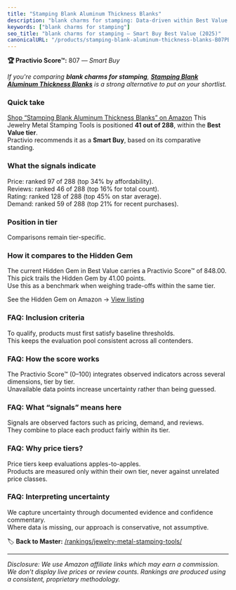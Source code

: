 ```yaml
---
title: "Stamping Blank Aluminum Thickness Blanks"
description: "blank charms for stamping: Data-driven within Best Value ranking using the Practivio Score™. Positioned by quality, value, demand, findability, momentum."
keywords: ["blank charms for stamping"]
seo_title: "blank charms for stamping — Smart Buy Best Value (2025)"
canonicalURL: "/products/stamping-blank-aluminum-thickness-blanks-B07PBW68Q5/"
---
```


**🏆 Practivio Score™:** 807 — _Smart Buy_


*If you're comparing **blank charms for stamping**, **[Stamping Blank Aluminum Thickness Blanks](https://www.amazon.com/dp/B07PBW68Q5?tag=practivio-20)** is a strong alternative to put on your shortlist.*
### Quick take
[Shop “Stamping Blank Aluminum Thickness Blanks” on Amazon](https://www.amazon.com/dp/B07PBW68Q5?tag=practivio-20)
This Jewelry Metal Stamping Tools is positioned **41 out of 288**, within the **Best Value tier**.  
Practivio recommends it as a **Smart Buy**, based on its comparative standing.

### What the signals indicate
Price: ranked 97 of 288 (top 34% by affordability).  
Reviews: ranked 46 of 288 (top 16% for total count).  
Rating: ranked 128 of 288 (top 45% on star average).  
Demand: ranked 59 of 288 (top 21% for recent purchases).

### Position in tier
Comparisons remain tier-specific.

### How it compares to the Hidden Gem
The current Hidden Gem in Best Value carries a Practivio Score™ of 848.00.  
This pick trails the Hidden Gem by 41.00 points.  
Use this as a benchmark when weighing trade-offs within the same tier.  

See the Hidden Gem on Amazon → [View listing](https://www.amazon.com/dp/B07WNR8Y2L?tag=practivio-20)

### FAQ: Inclusion criteria
To qualify, products must first satisfy baseline thresholds.  
This keeps the evaluation pool consistent across all contenders.

### FAQ: How the score works
The Practivio Score™ (0–100) integrates observed indicators across several dimensions, tier by tier.  
Unavailable data points increase uncertainty rather than being guessed.

### FAQ: What “signals” means here
Signals are observed factors such as pricing, demand, and reviews.  
They combine to place each product fairly within its tier.

### FAQ: Why price tiers?
Price tiers keep evaluations apples-to-apples.  
Products are measured only within their own tier, never against unrelated price classes.

### FAQ: Interpreting uncertainty
We capture uncertainty through documented evidence and confidence commentary.  
Where data is missing, our approach is conservative, not assumptive.


🏷️ **Back to Master:** [/rankings/jewelry-metal-stamping-tools/](/rankings/jewelry-metal-stamping-tools/)

---
_Disclosure: We use Amazon affiliate links which may earn a commission. We don’t display live prices or review counts. Rankings are produced using a consistent, proprietary methodology._
